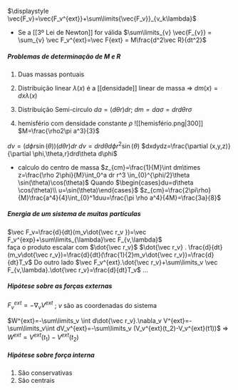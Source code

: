 
$\displaystyle \vec{F_v}=\vec{F_v^{ext}}+\sum\limits{\vec{F_v}}_{v_k\lambda}$

- Se a [[3º Lei de Newton]] for válida 
$\sum\limits_{v} \vec{F_{v}} = \sum_{v} \vec F_v^{ext}=\vec F{ext} = M\frac{d^2\vec R}{dt^2}$

##### Problemas de determinação de M e R
1) Duas massas pontuais
2) Distribuição linear
$\lambda(x)$ é a [[densidade]] linear de massa => $d m(x)=dx\lambda(x)$

3) Distribuição Semi-circulo
$da=(d\theta r)dr$; $dm=da\sigma=drd\theta r\sigma$
4) hemisfério com densidade constante $\rho$
![[hemisfério.png|300]]
$M=\frac{\rho2\pi a^3}{3}$ 

$dv=(d\phi r \sin(\theta))(d\theta r)dr$
$dv = dr d\theta d\phi r^2\sin(\theta)$
$dxdydz=\frac{\partial (x,y,z)}{\partial \phi,\theta,r}drd\theta d\phi$

- calculo do centro de massa
$z_{cm}=\frac{1}{M}\int dm\times z=\frac{\rho 2\phi}{M}\int_0^a dr r^3 \in_{0}^{\phi/2}\theta \sin(\theta)\cos(\theta)$
Quando $\begin{cases}du=d\theta \cos(\theta)\\ u=\sin(\theta)\end{cases}$
$z_{cm}=\frac{2\pi\rho}{M}\frac{a^4}{4}\int_{0}^1duu=\frac{\pi \rho a^4}{4M}=\frac{3a}{8}$



##### Energia de um sistema de muitas partículas

$\vec F_v=\frac{d}{dt}(m_v\dot{\vec r_v })=\vec F_v^{exp}+\sum\limits_{\lambda}\vec F_{v,\lambda}$     
faça o produto escalar com $\dot{\vec r_v}$ 
$\dot{\vec r_v} . \frac{d}{dt}(m_v\dot{\vec r_v})=\frac{d}{dt}(\frac{1}{2}m_v\dot{\vec r_v})=\frac{d}{dt}T_v$ 
Do outro lado
$\vec F_v^{ext}.\dot{\vec r_v}+\sum\limits_v \vec F_{v,\lambda}.\dot{\vec r_v}=\frac{d}{dt}T_v$
...

##### Hipótese sobre as forças externas
$F_v^{ext}=-\nabla_v V^{ext}$ ; $v$ são as coordenadas do sistema

$W^{ext}=-\sum\limits_v \int d\dot{\vec r_v}.\nabla_v V^{ext}=-\sum\limits_v\int dV_v^{ext}=-\sum\limits_v (V_v^{ext}(t_2)-V_v^{ext}(t1))$
=> $W^{ext}=V^{ext}(t_1)-V^{ext}(t_2)$

##### Hipótese sobre força interna
1) São conservativas
2) São centrais